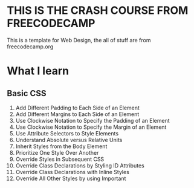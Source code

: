 # THIS IS THE CRASH COURSE FROM FREECODECAMP
This is a template for Web Design, the all of stuff are from freecodecamp.org

# What I learn
## Basic CSS
1. Add Different Padding to Each Side of an Element
2. Add Different Margins to Each Side of an Element
3. Use Clockwise Notation to Specify the Padding of an Element
4. Use Clockwise Notation to Specify the Margin of an Element
5. Use Attribute Selectors to Style Elements
6. Understand Absolute versus Relative Units
7. Inherit Styles from the Body Element
8. Prioritize One Style Over Another
9. Override Styles in Subsequent CSS
10. Override Class Declarations by Styling ID Attributes
11. Override Class Declarations with Inline Styles
12. Override All Other Styles by using Important
